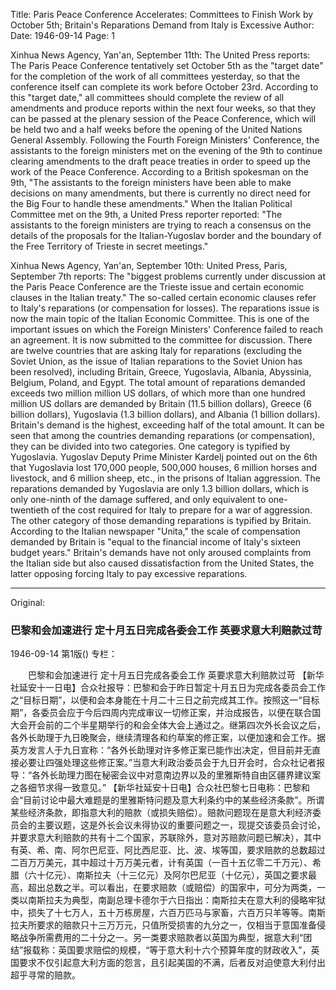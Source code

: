 Title: Paris Peace Conference Accelerates: Committees to Finish Work by October 5th; Britain's Reparations Demand from Italy is Excessive
Author:
Date: 1946-09-14
Page: 1

Xinhua News Agency, Yan'an, September 11th: The United Press reports: The Paris Peace Conference tentatively set October 5th as the "target date" for the completion of the work of all committees yesterday, so that the conference itself can complete its work before October 23rd. According to this "target date," all committees should complete the review of all amendments and produce reports within the next four weeks, so that they can be passed at the plenary session of the Peace Conference, which will be held two and a half weeks before the opening of the United Nations General Assembly. Following the Fourth Foreign Ministers' Conference, the assistants to the foreign ministers met on the evening of the 9th to continue clearing amendments to the draft peace treaties in order to speed up the work of the Peace Conference. According to a British spokesman on the 9th, "The assistants to the foreign ministers have been able to make decisions on many amendments, but there is currently no direct need for the Big Four to handle these amendments." When the Italian Political Committee met on the 9th, a United Press reporter reported: "The assistants to the foreign ministers are trying to reach a consensus on the details of the proposals for the Italian-Yugoslav border and the boundary of the Free Territory of Trieste in secret meetings."

Xinhua News Agency, Yan'an, September 10th: United Press, Paris, September 7th reports: The "biggest problems currently under discussion at the Paris Peace Conference are the Trieste issue and certain economic clauses in the Italian treaty." The so-called certain economic clauses refer to Italy's reparations (or compensation for losses). The reparations issue is now the main topic of the Italian Economic Committee. This is one of the important issues on which the Foreign Ministers' Conference failed to reach an agreement. It is now submitted to the committee for discussion. There are twelve countries that are asking Italy for reparations (excluding the Soviet Union, as the issue of Italian reparations to the Soviet Union has been resolved), including Britain, Greece, Yugoslavia, Albania, Abyssinia, Belgium, Poland, and Egypt. The total amount of reparations demanded exceeds two million million US dollars, of which more than one hundred million US dollars are demanded by Britain (11.5 billion dollars), Greece (6 billion dollars), Yugoslavia (1.3 billion dollars), and Albania (1 billion dollars). Britain's demand is the highest, exceeding half of the total amount. It can be seen that among the countries demanding reparations (or compensation), they can be divided into two categories. One category is typified by Yugoslavia. Yugoslav Deputy Prime Minister Kardelj pointed out on the 6th that Yugoslavia lost 170,000 people, 500,000 houses, 6 million horses and livestock, and 6 million sheep, etc., in the prisons of Italian aggression. The reparations demanded by Yugoslavia are only 1.3 billion dollars, which is only one-ninth of the damage suffered, and only equivalent to one-twentieth of the cost required for Italy to prepare for a war of aggression. The other category of those demanding reparations is typified by Britain. According to the Italian newspaper "Unita," the scale of compensation demanded by Britain is "equal to the financial income of Italy's sixteen budget years." Britain's demands have not only aroused complaints from the Italian side but also caused dissatisfaction from the United States, the latter opposing forcing Italy to pay excessive reparations.



<hr /> 

Original: 


### 巴黎和会加速进行  定十月五日完成各委会工作  英要求意大利赔款过苛

1946-09-14
第1版()
专栏：

　　巴黎和会加速进行
    定十月五日完成各委会工作
    英要求意大利赔款过苛
    【新华社延安十一日电】合众社报导：巴黎和会于昨日暂定十月五日为完成各委员会工作之“目标日期”，以便和会本身能在十月二十三日之前完成其工作。按照这一“目标期”，各委员会应于今后四周内完成审议一切修正案，并治成报告，以便在联合国大会开会前的二个半星期举行的和会全体大会上通过之。继第四次外长会议之后，各外长助理于九日晚聚会，继续清理各和约草案的修正案，以便加速和会工作。据英方发言人于九日宣称：“各外长助理对许多修正案已能作出决定，但目前并无直接必要让四强处理这些修正案。”当意大利政治委员会于九日开会时，合众社记者报导：“各外长助理力图在秘密会议中对意南边界以及的里雅斯特自由区疆界建议案之各细节求得一致意见。”
    【新华社延安十日电】合众社巴黎七日电称：巴黎和会“目前讨论中最大难题是的里雅斯特问题及意大利条约中的某些经济条款”。所谓某些经济条款，即指意大利的赔款（或损失赔偿）。赔款问题现在是意大利经济委员会的主要议题，这是外长会议未得协议的重要问题之一，现提交该委员会讨论，并要求意大利赔款的共有十二个国家，苏联除外，意对苏赔款问题已解决），其中有英、希、南、阿尔巴尼亚、阿比西尼亚、比、波、埃等国，要求赔款的总数超过二百万万美元，其中超过十万万美元者，计有英国（一百十五亿零二千万元）、希腊（六十亿元）、南斯拉夫（十三亿元）及阿尔巴尼亚（十亿元），英国之要求最高，超出总数之半。可以看出，在要求赔款（或赔偿）的国家中，可分为两类，一类以南斯拉夫为典型，南副总理卡德尔于六日指出：南斯拉夫在意大利的侵略牢狱中，损失了十七万人，五十万栋房屋，六百万匹马与家畜，六百万只羊等等。南斯拉夫所要求的赔款只十三万万元，只值所受损害的九分之一，仅相当于意国准备侵略战争所需费用的二十分之一。另一类要求赔款者以英国为典型，据意大利“团结”报载称：英国要求赔偿的规模，“等于意大利十六个预算年度的财政收入”，英国要求不仅引起意大利方面的怨言，且引起美国的不满，后者反对迫使意大利付出超乎寻常的赔款。
